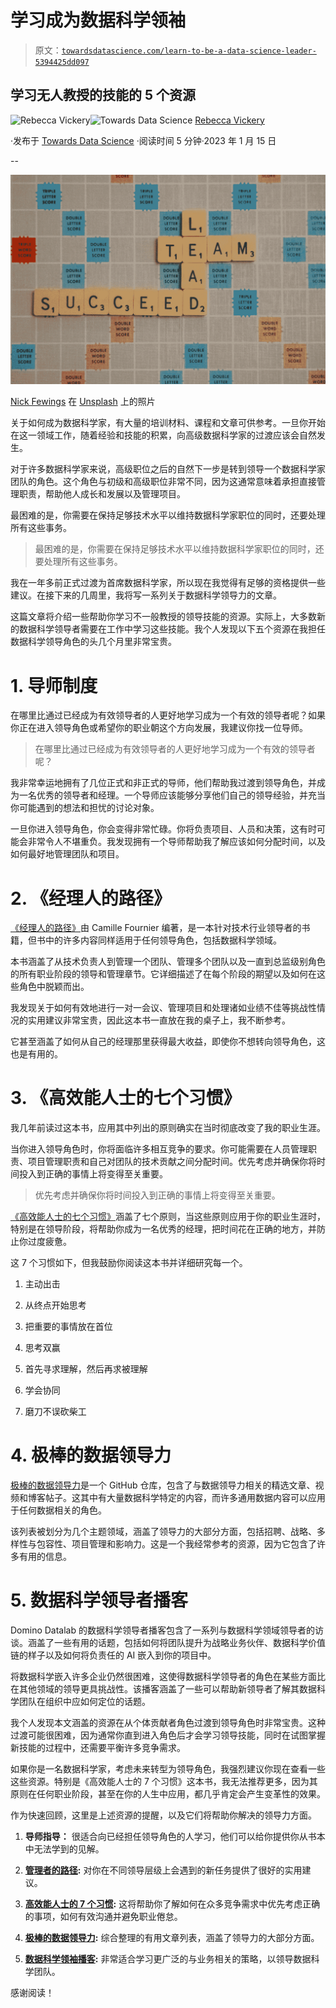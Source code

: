 # 学习成为数据科学领袖

> 原文：[`towardsdatascience.com/learn-to-be-a-data-science-leader-5394425dd097`](https://towardsdatascience.com/learn-to-be-a-data-science-leader-5394425dd097)

## 学习无人教授的技能的 5 个资源

[](https://rebeccalvickery.medium.com/?source=post_page-----5394425dd097--------------------------------)![Rebecca Vickery](https://rebeccalvickery.medium.com/?source=post_page-----5394425dd097--------------------------------)[](https://towardsdatascience.com/?source=post_page-----5394425dd097--------------------------------)![Towards Data Science](https://towardsdatascience.com/?source=post_page-----5394425dd097--------------------------------) [Rebecca Vickery](https://rebeccalvickery.medium.com/?source=post_page-----5394425dd097--------------------------------)

·发布于 [Towards Data Science](https://towardsdatascience.com/?source=post_page-----5394425dd097--------------------------------) ·阅读时间 5 分钟·2023 年 1 月 15 日

--

![](img/bc69d736f8f61e2eaeaa91999cb65025.png)

[Nick Fewings](https://unsplash.com/@jannerboy62?utm_source=unsplash&utm_medium=referral&utm_content=creditCopyText) 在 [Unsplash](https://unsplash.com/s/photos/leader?utm_source=unsplash&utm_medium=referral&utm_content=creditCopyText) 上的照片

关于如何成为数据科学家，有大量的培训材料、课程和文章可供参考。一旦你开始在这一领域工作，随着经验和技能的积累，向高级数据科学家的过渡应该会自然发生。

对于许多数据科学家来说，高级职位之后的自然下一步是转到领导一个数据科学家团队的角色。这个角色与初级和高级职位非常不同，因为这通常意味着承担直接管理职责，帮助他人成长和发展以及管理项目。

最困难的是，你需要在保持足够技术水平以维持数据科学家职位的同时，还要处理所有这些事务。

> 最困难的是，你需要在保持足够技术水平以维持数据科学家职位的同时，还要处理所有这些事务。

我在一年多前正式过渡为首席数据科学家，所以现在我觉得有足够的资格提供一些建议。在接下来的几周里，我将写一系列关于数据科学领导力的文章。

这篇文章将介绍一些帮助你学习不一般教授的领导技能的资源。实际上，大多数新的数据科学领导者需要在工作中学习这些技能。我个人发现以下五个资源在我担任数据科学领导角色的头几个月里非常宝贵。

# 1\. 导师制度

在哪里比通过已经成为有效领导者的人更好地学习成为一个有效的领导者呢？如果你正在进入领导角色或希望你的职业朝这个方向发展，我建议你找一位导师。

> 在哪里比通过已经成为有效领导者的人更好地学习成为一个有效的领导者呢？

我非常幸运地拥有了几位正式和非正式的导师，他们帮助我过渡到领导角色，并成为一名优秀的领导者和经理。一个导师应该能够分享他们自己的领导经验，并充当你可能遇到的想法和担忧的讨论对象。

一旦你进入领导角色，你会变得非常忙碌。你将负责项目、人员和决策，这有时可能会非常令人不堪重负。我发现拥有一个导师帮助我了解应该如何分配时间，以及如何最好地管理团队和项目。

# 2\. 《经理人的路径》

[《经理人的路径》](https://amzn.to/3iHruwU)由 Camille Fournier 编著，是一本针对技术行业领导者的书籍，但书中的许多内容同样适用于任何领导角色，包括数据科学领域。

本书涵盖了从技术负责人到管理一个团队、管理多个团队以及一直到总监级别角色的所有职业阶段的领导和管理章节。它详细描述了在每个阶段的期望以及如何在这些角色中脱颖而出。

我发现关于如何有效地进行一对一会议、管理项目和处理诸如业绩不佳等挑战性情况的实用建议非常宝贵，因此这本书一直放在我的桌子上，我不断参考。

它甚至涵盖了如何从自己的经理那里获得最大收益，即使你不想转向领导角色，这也是有用的。

# 3\. 《高效能人士的七个习惯》

我几年前读过这本书，应用其中列出的原则确实在当时彻底改变了我的职业生涯。

当你进入领导角色时，你将面临许多相互竞争的要求。你可能需要在人员管理职责、项目管理职责和自己对团队的技术贡献之间分配时间。优先考虑并确保你将时间投入到正确的事情上将变得至关重要。

> 优先考虑并确保你将时间投入到正确的事情上将变得至关重要。

[《高效能人士的七个习惯》](https://amzn.to/3iCmNnR)涵盖了七个原则，当这些原则应用于你的职业生涯时，特别是在领导阶段，将帮助你成为一名优秀的经理，把时间花在正确的地方，并防止你过度疲惫。

这 7 个习惯如下，但我鼓励你阅读这本书并详细研究每一个。

1.  主动出击

1.  从终点开始思考

1.  把重要的事情放在首位

1.  思考双赢

1.  首先寻求理解，然后再求被理解

1.  学会协同

1.  磨刀不误砍柴工

# 4\. 极棒的数据领导力

[极棒的数据领导力](https://github.com/ronikobrosly/awesome-data-leadership)是一个 GitHub 仓库，包含了与数据领导力相关的精选文章、视频和博客帖子。这其中有大量数据科学特定的内容，而许多通用数据内容可以应用于任何数据相关的角色。

该列表被划分为几个主题领域，涵盖了领导力的大部分方面，包括招聘、战略、多样性与包容性、项目管理和影响力。这是一个我经常参考的资源，因为它包含了许多有用的信息。

# 5\. 数据科学领导者播客

Domino Datalab 的数据科学领导者播客包含了一系列与数据科学领域领导者的访谈。涵盖了一些有用的话题，包括如何将团队提升为战略业务伙伴、数据科学价值链的样子以及如何将负责任的 AI 嵌入到你的项目中。

将数据科学嵌入许多企业仍然很困难，这使得数据科学领导者的角色在某些方面比在其他领域的领导更具挑战性。该播客涵盖了一些可以帮助新领导者了解其数据科学团队在组织中应如何定位的话题。

我个人发现本文涵盖的资源在从个体贡献者角色过渡到领导角色时非常宝贵。这种过渡可能很困难，因为通常你直到进入角色后才会学习领导技能，同时在试图掌握新技能的过程中，还需要平衡许多竞争需求。

如果你是一名数据科学家，考虑未来转型为领导角色，我强烈建议你现在查看一些这些资源。特别是《高效能人士的 7 个习惯》这本书，我无法推荐更多，因为其原则在任何职业阶段，甚至在你的人生中应用，都几乎肯定会产生变革性的效果。

作为快速回顾，这里是上述资源的提醒，以及它们将帮助你解决的领导力方面。

1.  **导师指导：** 很适合向已经担任领导角色的人学习，他们可以给你提供你从书本中无法学到的见解。

1.  [**管理者的路径**](https://amzn.to/3HfexUB)**:** 对你在不同领导层级上会遇到的新任务提供了很好的实用建议。

1.  [**高效能人士的 7 个习惯**](https://amzn.to/3w1PcHh)**:** 这将帮助你了解如何在众多竞争需求中优先考虑正确的事项，如何有效沟通并避免职业倦怠。

1.  [**极棒的数据领导力**](https://github.com/ronikobrosly/awesome-data-leadership)**:** 综合整理的有用文章列表，涵盖了领导力的大部分方面。

1.  [**数据科学领袖播客**](https://www.dominodatalab.com/data-science-leaders-podcast)**:** 非常适合学习更广泛的与业务相关的策略，以领导数据科学团队。

感谢阅读！
